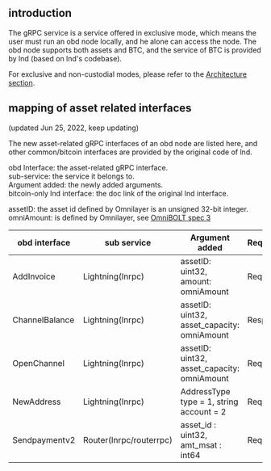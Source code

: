 ## introduction

The gRPC service is a service offered in exclusive mode, which means the user must run an obd node locally, and he alone can access the node. The obd node supports both assets and BTC, and the service of BTC is provided by lnd (based on lnd's codebase).

For exclusive and non-custodial modes, please refer to the [Architecture section](https://omnilaboratory.github.io/obd/#/Architecture).


## mapping of asset related interfaces

(updated Jun 25, 2022, keep updating)

The new asset-related gRPC interfaces of an obd node are listed here, and other common/bitcoin interfaces are provided by the original code of lnd. 

obd Interface: the asset-related gRPC interface.  
sub-service: the service it belongs to.  
Argument added: the newly added arguments.  
bitcoin-only lnd interface: the doc link of the original lnd interface. 

assetID: the asset id defined by Omnilayer is an unsigned 32-bit integer.  
omniAmount: is defined by Omnilayer, see [OmniBOLT spec 3](https://github.com/omnilaboratory/OmniBOLT-spec/blob/master/OmniBOLT-03-RSMC-and-OmniLayer-Transactions.md#string-to-int64)


| obd interface	    |	sub service		        		|	Argument added	    |   Request/Response    |  bitcoin-only lnd interface   |  
| -------- 	        |	-----------------------		|	-------------------	|  -------------------	|  -------------------	        |   
| AddInvoice                	|	Lightning(lnrpc)		    | assetID: uint32, amount: omniAmount    | Request, Response | [https://api.lightning.community/#addinvoice](https://api.lightning.community/#addinvoice)      |
| ChannelBalance                 |	Lightning(lnrpc)       |	assetID: uint32, asset_capacity: omniAmount          | Response          | [https://api.lightning.community/#channelbalance ](https://api.lightning.community/#channelbalance)   |
| OpenChannel 	              |	Lightning(lnrpc)		    |	assetID: uint32, asset_capacity: omniAmount          | Request           | [https://api.lightning.community/#openchannel](https://api.lightning.community/#openchannel)  |
| NewAddress 	                |	Lightning(lnrpc)		    |	AddressType type = 1, string account = 2         | Request           | [https://api.lightning.community/#newaddress](https://api.lightning.community/#newaddress)  |
| Sendpaymentv2 	            |	Router(lnrpc/routerrpc)		      |	asset_id : uint32, amt_msat : int64             | Request,Response          | https://api.lightning.community/#sendpaymentv2 |
